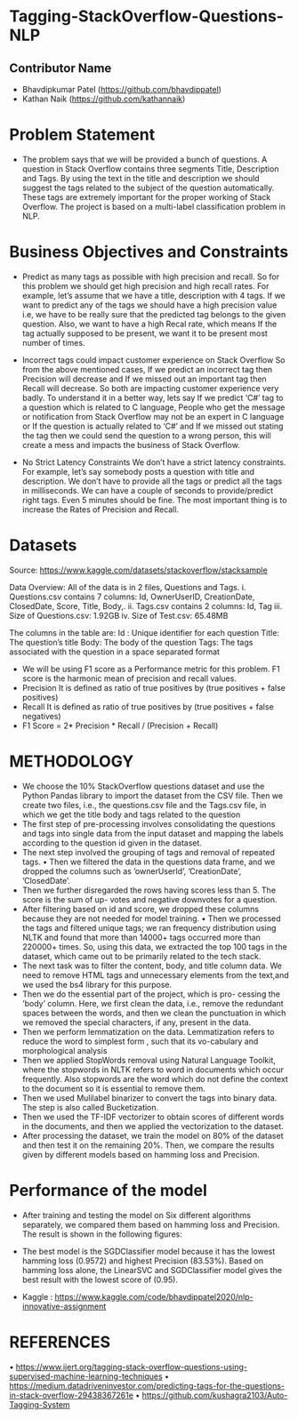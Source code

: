 # Tagging-StackOverflow-Questions-NLP

## Contributor Name

- Bhavdipkumar Patel (https://github.com/bhavdippatel)
- Kathan Naik (https://github.com/kathannaik) 

#	Problem Statement

* The problem says that we will be provided a bunch of questions. A question in Stack Overflow contains three segments Title, Description and Tags. By using the text in the title and description we should suggest the tags related to the subject of the question automatically. These tags are extremely important for the proper working of Stack Overflow. The project is based on a multi-label classification problem in NLP.

# Business Objectives and Constraints

* Predict as many tags as possible with high precision and recall.
So for this problem we should get high precision and high recall rates. For example, let’s assume that we have a title, description with 4 tags. If we want to predict any of the tags we should have a high precision value i.e, we have to be really sure that the predicted tag belongs to the given question. Also, we want to have a high Recal rate, which means If the tag actually supposed to be present, we want it to be present most number of times.

* Incorrect tags could impact customer experience on Stack Overflow
So from the above mentioned cases, If we predict an incorrect tag then Precision will decrease and If we missed out an important tag then Recall will decrease. So both are impacting customer experience very badly. To understand it in a better way, lets say If we predict ‘C#’ tag to a question which is related to C language, People who get the message or notification from Stack Overflow may not be an expert in C language or If the question is actually related to ‘C#’ and If we missed out stating the tag then we could send the question to a wrong person, this will create a mess and impacts the business of Stack Overflow.

* No Strict Latency Constraints
We don’t have a strict latency constraints. For example, let’s say somebody posts a question with title and description. We don’t have to provide all the tags or predict all the tags in milliseconds. We can have a couple of seconds to provide/predict right tags. Even 5 minutes should be fine. The most important thing is to increase the Rates of Precision and Recall.

# Datasets

Source: https://www.kaggle.com/datasets/stackoverflow/stacksample

Data Overview:
All of the data is in 2 files, Questions and Tags.
i. Questions.csv contains 7 columns: Id, OwnerUserID,    CreationDate, ClosedDate, Score, Title, Body,.
ii. Tags.csv contains 2 columns: Id, Tag 
iii. Size of Questions.csv: 1.92GB
iv. Size of Test.csv: 65.48MB

The columns in the table are:
Id : Unique identifier for each question
Title: The question’s title
Body: The body of the question
Tags: The tags associated with the question in a space separated format 

*	We will be using F1 score as a Performance metric for this problem. F1 score is the harmonic mean of precision and recall values.
*	Precision It is defined as ratio of true positives by (true positives + false positives)  
*	Recall It is defined as ratio of true positives by (true positives + false negatives)  
*	F1 Score = 2* Precision * Recall / (Precision + Recall)

# METHODOLOGY 

*	We choose the 10% StackOverflow questions dataset and use the Python Pandas library to import the dataset from the CSV file. Then we create two files, i.e., the questions.csv file and the Tags.csv file, in which we get the title body and tags related to the question
*	The first step of pre-processing involves consolidating the questions and tags into single data from the input dataset and mapping the labels according to the question id given in the dataset.
*	The next step involved the grouping of tags and removal of repeated tags. • Then we filtered the data in the questions data frame, and we dropped the columns such as ’ownerUserId’, ’CreationDate’, ’ClosedDate’.
*	Then we further disregarded the rows having scores less than 5. The score is the sum of up- votes and negative downvotes for a question.
*	After filtering based on id and score, we dropped these columns because they are not needed for model training.
•	Then we processed the tags and filtered unique tags; we ran frequency distribution using NLTK and found that more than 14000+ tags occurred more than 220000+ times. So, using this data, we extracted the top 100 tags in the dataset, which came out to be primarily related to the tech stack.
*	The next task was to filter the content, body, and title column data. We need to remove HTML tags and unnecessary elements from the text,and we used the bs4 library for this purpose.
*	Then we do the essential part of the project, which is pro- cessing the ’body’ column. Here, we first clean the data, i.e., remove the redundant spaces between the words, and then we clean the punctuation in which we removed the special characters, if any, present in the data. 
* Then we perform lemmatization on the data. Lemmatization refers to reduce the word to simplest form , such that its vo-cabulary and morphological analysis
*	Then we applied StopWords removal using Natural Language Toolkit, where the stopwords in NLTK refers to word in documents which occur frequently. Also stopwords are the word which do not define the context to the document so it is essential to remove them.
*	Then we used Mulilabel binarizer to convert the tags into binary data. The step is also called Bucketization.
*	Then we used the TF-IDF vectorizer to obtain scores of different words in the documents, and then we applied the vectorization to the dataset.
*	After processing the dataset, we train the model on 80% of the dataset and then test it on the remaining 20%. Then, we compare the results given by different models based on hamming loss and Precision.

# Performance of the model

*	After training and testing the model on Six different algorithms separately, we compared them based on hamming loss and Precision. The result is shown in the following figures:

*	The best model is the SGDClassifier model because it has the lowest hamming loss (0.9572) and highest Precision (83.53%). Based on hamming loss alone, the LinearSVC and SGDClassifier model gives the best result with the lowest score of (0.95).

* Kaggle : https://www.kaggle.com/code/bhavdippatel2020/nlp-innovative-assignment

# REFERENCES

•	https://www.ijert.org/tagging-stack-overflow-questions-using-supervised-machine-learning-techniques
•	https://medium.datadriveninvestor.com/predicting-tags-for-the-questions-in-stack-overflow-29438367261e
•	https://github.com/kushagra2103/Auto-Tagging-System
